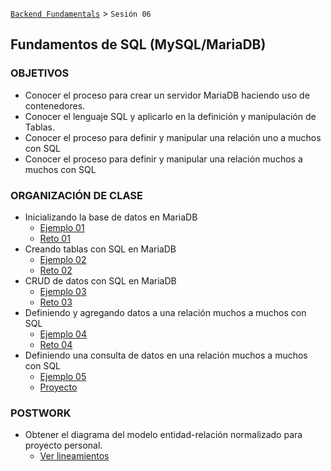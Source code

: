 [`Backend Fundamentals`](../Readme.md) > `Sesión 06`
## Fundamentos de SQL (MySQL/MariaDB)

### OBJETIVOS
 - Conocer el proceso para crear un servidor MariaDB haciendo uso de contenedores.
 - Conocer el lenguaje SQL y aplicarlo en la definición y manipulación de Tablas.
 - Conocer el proceso para definir y manipular una relación uno a muchos con SQL
 - Conocer el proceso para definir y manipular una relación muchos a muchos con SQL

### ORGANIZACIÓN DE CLASE

- Inicializando la base de datos en MariaDB
  - [Ejemplo 01](Ejemplo-01)
  - [Reto 01](Reto-01)
- Creando tablas con SQL en MariaDB
  - [Ejemplo 02](Ejemplo-02)
  - [Reto 02](Reto-02)
- CRUD de datos con SQL en MariaDB
  - [Ejemplo 03](Ejemplo-03)
  - [Reto 03](Reto-03)
- Definiendo y agregando datos a una relación muchos a muchos con SQL
  - [Ejemplo 04](Ejemplo-04)
  - [Reto 04](Reto-04)
- Definiendo una consulta de datos en una relación muchos a muchos con SQL
  - [Ejemplo 05](Ejemplo-05)
  - [Proyecto](Proyecto)

### POSTWORK
 - Obtener el diagrama del modelo entidad-relación normalizado para proyecto personal.
   - [Ver lineamientos](Postwork)
